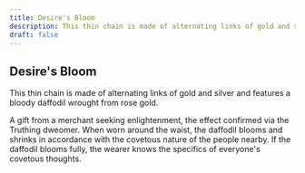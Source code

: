 ```yaml
---
title: Desire's Bloom
description: This thin chain is made of alternating links of gold and silver and features a bloody daffodil...
draft: false
---
```


## Desire's Bloom

This thin chain is made of alternating links of gold and silver and features a bloody daffodil
wrought from rose gold.

A gift from a merchant seeking enlightenment, the effect confirmed via the Truthing dweomer.
When worn around the waist, the daffodil blooms and shrinks in accordance with the covetous
nature of the people nearby. If the daffodil blooms fully, the wearer knows the specifics of
everyone's covetous thoughts.
